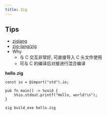 ```yaml
---
title: Zig
---
```


## Tips

- [ziglang](http://ziglang.org/)
- [zig-lang/zig](https://github.com/zig-lang/zig)
- Why
  - 与 C 交互非常好, 可直接导入 C 头文件使用
  - 可与 C 的编译后对接进行混合编译

**hello.zig**

```zig
const io = @import("std").io;

pub fn main() -> %void {
    %%io.stdout.printf("Hello, world!\n");
}
```

```bash
zig build_exe hello.zig
```
